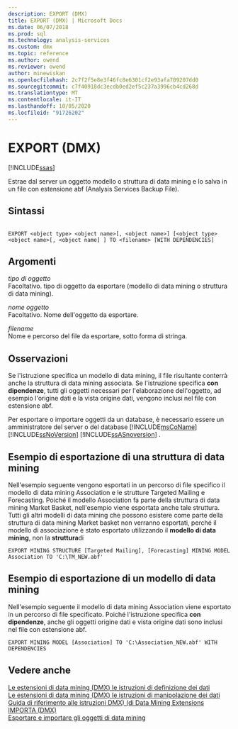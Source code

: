 ```yaml
---
description: EXPORT (DMX)
title: EXPORT (DMX) | Microsoft Docs
ms.date: 06/07/2018
ms.prod: sql
ms.technology: analysis-services
ms.custom: dmx
ms.topic: reference
ms.author: owend
ms.reviewer: owend
author: minewiskan
ms.openlocfilehash: 2c7f2f5e8e3f46fc8e6301cf2e93afa709207dd0
ms.sourcegitcommit: c7f40918dc3ecdb0ed2ef5c237a3996cb4cd268d
ms.translationtype: MT
ms.contentlocale: it-IT
ms.lasthandoff: 10/05/2020
ms.locfileid: "91726202"
---
```

# <a name="export-dmx"></a>EXPORT (DMX)
[!INCLUDE[ssas](../includes/applies-to-version/ssas.md)]

  Estrae dal server un oggetto modello o struttura di data mining e lo salva in un file con estensione abf (Analysis Services Backup File).  
  
## <a name="syntax"></a>Sintassi  
  
```  
  
EXPORT <object type> <object name>[, <object name>] [<object type> <object name>[, <object name] ] TO <filename> [WITH DEPENDENCIES]  
```  
  
## <a name="arguments"></a>Argomenti  
 *tipo di oggetto*  
 Facoltativo. tipo di oggetto da esportare (modello di data mining o struttura di data mining).  
  
 *nome oggetto*  
 Facoltativo. Nome dell'oggetto da esportare.  
  
 *filename*  
 Nome e percorso del file da esportare, sotto forma di stringa.  
  
## <a name="remarks"></a>Osservazioni  
 Se l'istruzione specifica un modello di data mining, il file risultante conterrà anche la struttura di data mining associata. Se l'istruzione specifica **con dipendenze**, tutti gli oggetti necessari per l'elaborazione dell'oggetto, ad esempio l'origine dati e la vista origine dati, vengono inclusi nel file con estensione abf.  
  
 Per esportare o importare oggetti da un database, è necessario essere un amministratore del server o del database [!INCLUDE[msCoName](../includes/msconame-md.md)] [!INCLUDE[ssNoVersion](../includes/ssnoversion-md.md)] [!INCLUDE[ssASnoversion](../includes/ssasnoversion-md.md)] .  
  
## <a name="export-mining-structure-example"></a>Esempio di esportazione di una struttura di data mining  
 Nell'esempio seguente vengono esportati in un percorso di file specifico il modello di data mining Association e le strutture Targeted Mailing e Forecasting. Poiché il modello Association fa parte della struttura di data mining Market Basket, nell'esempio viene esportata anche tale struttura. Tutti gli altri modelli di data mining che possono esistere come parte della struttura di data mining Market basket non verranno esportati, perché il modello di associazione è stato esportato utilizzando il **modello di data mining**, non la **struttura**di  
  
```  
EXPORT MINING STRUCTURE [Targeted Mailing], [Forecasting] MINING MODEL Association TO 'C:\TM_NEW.abf'  
```  
  
## <a name="export-mining-model-example"></a>Esempio di esportazione di un modello di data mining  
 Nell'esempio seguente il modello di data mining Association viene esportato in un percorso di file specificato. Poiché l'istruzione specifica **con dipendenze**, anche gli oggetti origine dati e vista origine dati sono inclusi nel file con estensione abf.  
  
```  
EXPORT MINING MODEL [Association] TO 'C:\Association_NEW.abf' WITH DEPENDENCIES  
```  
  
## <a name="see-also"></a>Vedere anche  
 [Le estensioni di data mining &#40;DMX&#41; le istruzioni di definizione dei dati](../dmx/dmx-statements-data-definition.md)   
 [Le estensioni di data mining &#40;DMX&#41; le istruzioni di manipolazione dei dati](../dmx/dmx-statements-data-manipulation.md)   
 [Guida di riferimento alle istruzioni DMX&#41; &#40;di Data Mining Extensions](../dmx/data-mining-extensions-dmx-statements.md)   
 [IMPORTA &#40;DMX&#41;](../dmx/import-dmx.md)   
 [Esportare e importare gli oggetti di data mining](/analysis-services/data-mining/export-and-import-data-mining-objects)  
  
